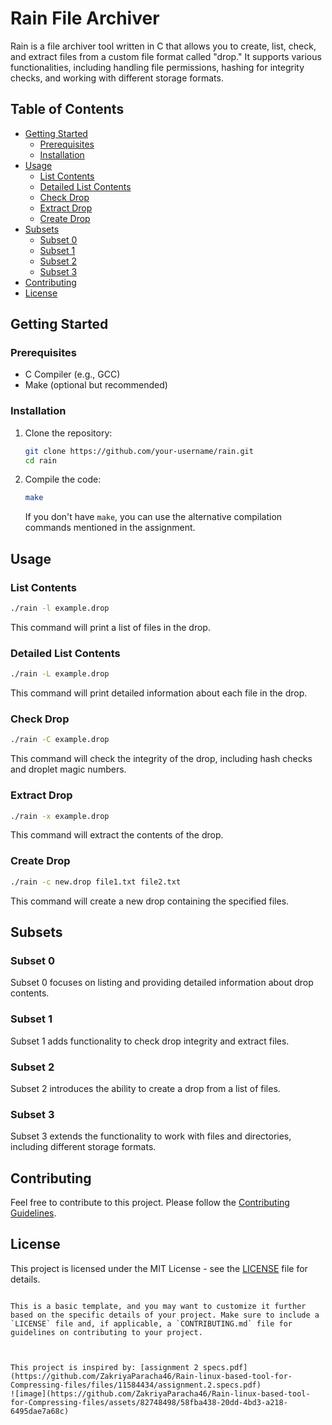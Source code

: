 # Rain File Archiver

Rain is a file archiver tool written in C that allows you to create, list, check, and extract files from a custom file format called "drop." It supports various functionalities, including handling file permissions, hashing for integrity checks, and working with different storage formats.

## Table of Contents

- [Getting Started](#getting-started)
  - [Prerequisites](#prerequisites)
  - [Installation](#installation)
- [Usage](#usage)
  - [List Contents](#list-contents)
  - [Detailed List Contents](#detailed-list-contents)
  - [Check Drop](#check-drop)
  - [Extract Drop](#extract-drop)
  - [Create Drop](#create-drop)
- [Subsets](#subsets)
  - [Subset 0](#subset-0)
  - [Subset 1](#subset-1)
  - [Subset 2](#subset-2)
  - [Subset 3](#subset-3)
- [Contributing](#contributing)
- [License](#license)

## Getting Started

### Prerequisites

- C Compiler (e.g., GCC)
- Make (optional but recommended)

### Installation

1. Clone the repository:

   ```bash
   git clone https://github.com/your-username/rain.git
   cd rain
   ```

2. Compile the code:

   ```bash
   make
   ```

   If you don't have `make`, you can use the alternative compilation commands mentioned in the assignment.

## Usage

### List Contents

```bash
./rain -l example.drop
```

This command will print a list of files in the drop.

### Detailed List Contents

```bash
./rain -L example.drop
```

This command will print detailed information about each file in the drop.

### Check Drop

```bash
./rain -C example.drop
```

This command will check the integrity of the drop, including hash checks and droplet magic numbers.

### Extract Drop

```bash
./rain -x example.drop
```

This command will extract the contents of the drop.

### Create Drop

```bash
./rain -c new.drop file1.txt file2.txt
```

This command will create a new drop containing the specified files.

## Subsets

### Subset 0

Subset 0 focuses on listing and providing detailed information about drop contents.

### Subset 1

Subset 1 adds functionality to check drop integrity and extract files.

### Subset 2

Subset 2 introduces the ability to create a drop from a list of files.

### Subset 3

Subset 3 extends the functionality to work with files and directories, including different storage formats.

## Contributing

Feel free to contribute to this project. Please follow the [Contributing Guidelines](CONTRIBUTING.md).

## License

This project is licensed under the MIT License - see the [LICENSE](LICENSE) file for details.
```

This is a basic template, and you may want to customize it further based on the specific details of your project. Make sure to include a `LICENSE` file and, if applicable, a `CONTRIBUTING.md` file for guidelines on contributing to your project.



This project is inspired by: [assignment 2 specs.pdf](https://github.com/ZakriyaParacha46/Rain-linux-based-tool-for-Compressing-files/files/11584434/assignment.2.specs.pdf)
![image](https://github.com/ZakriyaParacha46/Rain-linux-based-tool-for-Compressing-files/assets/82748498/58fba438-20dd-4bd3-a218-6495dae7a68c)
